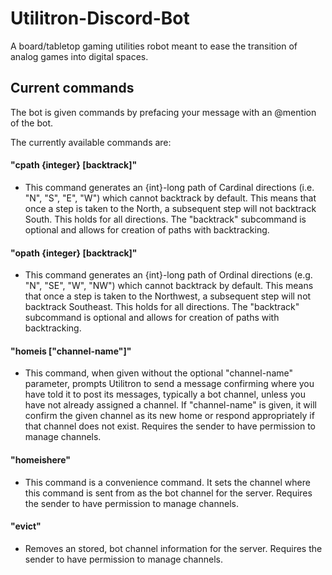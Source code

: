 # Utilitron-Discord-Bot
 A board/tabletop gaming utilities robot meant to ease the transition of analog games into digital spaces.
 
## Current commands
 The bot is given commands by prefacing your message with an @mention of the bot.

The currently available commands are:
 #### "cpath {integer} [backtrack]"
 
* This command generates an {int}-long path of Cardinal directions (i.e. "N", "S", "E", "W") which cannot backtrack by default. This means that once a step is taken to the North, a subsequent step will not backtrack South. This holds for all directions. The "backtrack" subcommand is optional and allows for creation of paths with backtracking.
  
 #### "opath {integer} [backtrack]"
 
* This command generates an {int}-long path of Ordinal directions (e.g. "N", "SE", "W", "NW") which cannot backtrack by default. This means that once a step is taken to the Northwest, a subsequent step will not backtrack Southeast. This holds for all directions. The "backtrack" subcommand is optional and allows for creation of paths with backtracking.

 #### "homeis ["channel-name"]"
 
 * This command, when given without the optional "channel-name" parameter, prompts Utilitron to send a message confirming where you have told it to post its messages, typically a bot channel, unless you have not already assigned a channel. If "channel-name" is given, it will confirm the given channel as its new home or respond appropriately if that channel does not exist. Requires the sender to have permission to manage channels.
 
 #### "homeishere"
 
 * This command is a convenience command. It sets the channel where this command is sent from as the bot channel for the server. Requires the sender to have permission to manage channels.
 
 #### "evict"
 
 * Removes an stored, bot channel information for the server. Requires the sender to have permission to manage channels.
 
 
 
